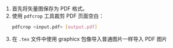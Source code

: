 1. 首先将矢量图保存为 PDF 格式。
2. 使用 `pdfcrop` 工具裁剪 PDF 页面空白：
   ```sh
   pdfcrop <input.pdf> [output.pdf]
   ```
3. 在 `.tex` 文件中使用 graphicx 包像导入普通图片一样导入 PDF 图片
